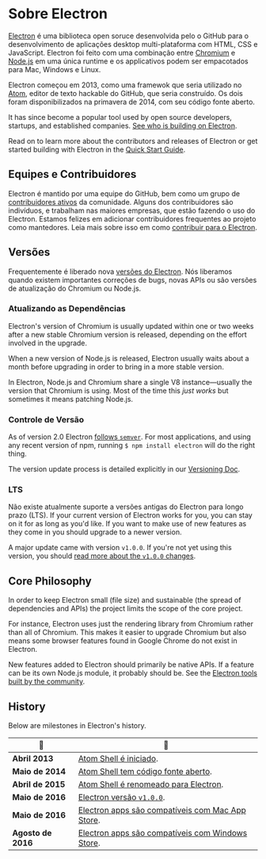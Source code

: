 # Sobre Electron

[Electron](https://electronjs.org) é uma biblioteca open soruce desenvolvida pelo o GitHub para o desenvolvimento de aplicações desktop multi-plataforma com HTML, CSS e JavaScript. Electron foi feito com uma combinação entre [Chromium](https://www.chromium.org/Home) e [Node.js](https://nodejs.org) em uma única runtime e os applicativos podem ser empacotados para Mac, Windows e Linux.

Electron começou em 2013, como uma framewok que seria utilizado no [Atom](https://atom.io), editor de texto hackable do GitHub, que seria construído. Os dois foram disponibilizados na primavera de 2014, com seu código fonte aberto.

It has since become a popular tool used by open source developers, startups, and established companies. [See who is building on Electron](https://electronjs.org/apps).

Read on to learn more about the contributors and releases of Electron or get started building with Electron in the [Quick Start Guide](quick-start.md).

## Equipes e Contribuidores

Electron é mantido por uma equipe do GitHub, bem como um grupo de [contribuidores ativos](https://github.com/electron/electron/graphs/contributors) da comunidade. Alguns dos contribuidores são indivíduos, e trabalham nas maiores empresas, que estão fazendo o uso do Electron. Estamos felizes em adicionar contribuidores frequentes ao projeto como mantedores. Leia mais sobre isso em como [contribuir para o Electron](https://github.com/electron/electron/blob/master/CONTRIBUTING.md).

## Versões

Frequentemente é liberado nova [versões do Electron](https://github.com/electron/electron/releases). Nós liberamos quando existem importantes correções de bugs, novas APIs ou são versões de atualização do Chromium ou Node.js.

### Atualizando as Dependências

Electron's version of Chromium is usually updated within one or two weeks after a new stable Chromium version is released, depending on the effort involved in the upgrade.

When a new version of Node.js is released, Electron usually waits about a month before upgrading in order to bring in a more stable version.

In Electron, Node.js and Chromium share a single V8 instance—usually the version that Chromium is using. Most of the time this *just works* but sometimes it means patching Node.js.

### Controle de Versão

As of version 2.0 Electron [follows `semver`](http://semver.org). For most applications, and using any recent version of npm, running `$ npm install electron` will do the right thing.

The version update process is detailed explicitly in our [Versioning Doc](electron-versioning.md).

### LTS

Não existe atualmente suporte a versões antigas do Electron para longo prazo (LTS). If your current version of Electron works for you, you can stay on it for as long as you'd like. If you want to make use of new features as they come in you should upgrade to a newer version.

A major update came with version `v1.0.0`. If you're not yet using this version, you should [read more about the `v1.0.0` changes](https://electronjs.org/blog/electron-1-0).

## Core Philosophy

In order to keep Electron small (file size) and sustainable (the spread of dependencies and APIs) the project limits the scope of the core project.

For instance, Electron uses just the rendering library from Chromium rather than all of Chromium. This makes it easier to upgrade Chromium but also means some browser features found in Google Chrome do not exist in Electron.

New features added to Electron should primarily be native APIs. If a feature can be its own Node.js module, it probably should be. See the [Electron tools built by the community](https://electronjs.org/community).

## History

Below are milestones in Electron's history.

| :calendar:         | :tada:                                                                                                                  |
| ------------------ | ----------------------------------------------------------------------------------------------------------------------- |
| **Abril 2013**     | [Atom Shell é iniciado](https://github.com/electron/electron/commit/6ef8875b1e93787fa9759f602e7880f28e8e6b45).          |
| **Maio de 2014**   | [Atom Shell tem código fonte aberto](http://blog.atom.io/2014/05/06/atom-is-now-open-source.html).                      |
| **Abril de 2015**  | [Atom Shell é renomeado para Electron](https://github.com/electron/electron/pull/1389).                                 |
| **Maio de 2016**   | [Electron versão `v1.0.0`](https://electronjs.org/blog/electron-1-0).                                                   |
| **Maio de 2016**   | [Electron apps são compatíveis com Mac App Store](https://electronjs.org/docs/tutorial/mac-app-store-submission-guide). |
| **Agosto de 2016** | [Electron apps são compatíveis com Windows Store](https://electronjs.org/docs/tutorial/windows-store-guide).            |